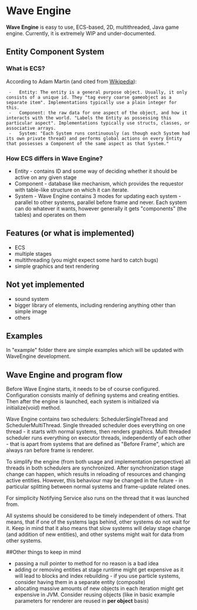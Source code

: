
# Wave Engine
**Wave Engine** is easy to use, ECS-based, 2D, multithreaded, Java game engine. Currently, it is extremely WIP and under-documented.
  
## Entity Component System
### What is ECS?
According to Adam Martin (and cited from [Wikipedia](https://en.wikipedia.org/wiki/Entity_component_system)):
```
 -   Entity: The entity is a general purpose object. Usually, it only consists of a unique id. They "tag every coarse gameobject as a separate item". Implementations typically use a plain integer for this.
 -   Component: the raw data for one aspect of the object, and how it interacts with the world. "Labels the Entity as possessing this particular aspect". Implementations typically use structs, classes, or associative arrays.
 -   System: "Each System runs continuously (as though each System had its own private thread) and performs global actions on every Entity that possesses a Component of the same aspect as that System."
```
### How ECS differs in Wave Engine?
 - Entity - contains ID and some way of deciding whether it should be active on any given stage
 - Component - database like mechanism, which provides the requestor with table-like structure on which it can iterate. 
 - System - Wave Engine contains 3 modes for updating each system - parallel to other systems, parallel before frame and never. Each system can do whatever it wants, however generally it gets "components" (the tables) and operates on them

## Features (or what is implemented)
 - ECS
 - multiple stages
 - multithreading (you might expect some hard to catch bugs)
 - simple graphics and text rendering
 
## Not yet implemented
 - sound system
 - bigger library of elements, including rendering anything other than simple image
 - others
 
 ## Examples
 In "example" folder there are simple examples which will be updated with WaveEngine development.
 
 ## Wave Engine and program flow 

Before Wave Engine starts, it needs to be of course configured. Configuration consists mainly of defining systems 
and creating entities. Then after the engine is launched, each system is initialized via initialize(void) method.

Wave Engine contains two schedulers: SchedulerSingleThread and SchedulerMultiThread. Single threaded scheduler does everything
on one thread - it starts with normal systems, then renders graphics. Multi threaded scheduler runs everything on executor threads,
independently of each other - that is apart from systems that are defined as "Before Frame", which are always ran before frame is renderer.

To simplify the engine (from both usage and implementation perspective) all threads in both schedulers are synchronized. After synchronization
stage change can happen, which results in reloading of resources and changing active entities. However, this behaviour may be changed 
in the future - in particular splitting between normal systems and frame-update related ones.

For simplicity Notifying Service also runs on the thread that it was launched from.

All systems should be considered to be timely independent of others. That means, that if one of the systems lags behind, other systems
do not wait for it. Keep in mind that it also means that slow systems will delay stage change (and addition of new entities), and other systems might wait for data from other systems.

##Other things to keep in mind
 - passing a null pointer to method for no reason is a bad idea
 - adding or removing entities at stage runtime might get expensive as it will lead to blocks and index rebuilding - if you use
 particle systems, consider having them in a separate entity (composite)
 - allocating massive amounts of new objects in each iteration might get expensive in JVM. Consider reusing objects (like in basic example
 parameters for renderer are reused in **per object** basis) 
